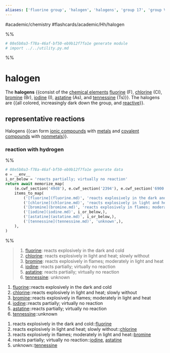 ```yaml
---
aliases: ['fluorine group', 'halogen', 'halogens', 'group 17', 'group VIIA', 'group VIIB',]
---
```


#academic/chemistry #flashcards/academic/Hh/halogen

%%
```Python
# 08e5b0a3-f78a-46af-bf50-eb9b12f7fa1e generate module
# import ../../utility.py.md
```
%%

# halogen

The __halogens__ {{consist of the [chemical elements](chemical%20element.md) [fluorine](fluorine.md) (F), [chlorine](chlorine.md) (Cl), [bromine](bromine.md) (Br), [iodine](iodine.md) (I), [astatine](astatine.md) (As), and [tennessine](tennessine.md) (Ts)}}. The halogens are {{all colored, increasingly dark down the group, and [reactive](reactivity%20(chemistry).md)}}. <!--SR:!2023-04-18,13,270!2023-04-12,7,250-->

## representative reactions

Halogens {{can form [ionic compounds](ionic%20compound.md) with [metals](metal.md) and [covalent compounds](covalent%20compound.md) with [nonmetals](nonmetal.md)}}. <!--SR:!2023-04-06,4,270-->

### reaction with hydrogen

%%
```Python
# 08e5b0a3-f78a-46af-bf50-eb9b12f7fa1e generate data
e = __env__
i_or_below = 'reacts partially; virtually no reaction'
return await memorize_map(
	(e.cwf_section('49d8'), e.cwf_section('2394'), e.cwf_section('6900'),),
	items_to_map(
		('[fluorine](fluorine.md)', 'reacts explosively in the dark and cold',),
		('[chlorine](chlorine.md)', 'reacts explosively in light and heat; slowly without',),
		('[bromine](bromine.md)', 'reacts explosively in flames; moderately in light and heat',),
		('[iodine](iodine.md)', i_or_below,),
		('[astatine](astatine.md)', i_or_below,),
		('[tennessine](tennessine.md)', 'unknown',),
	),
)
```
%%

<!--08e5b0a3-f78a-46af-bf50-eb9b12f7fa1e generate section="49d8"--><!-- The following content is generated at 2023-03-20T22:20:19.404644+08:00. Any edits will be overridden! -->

> 1. [fluorine](fluorine.md): reacts explosively in the dark and cold
> 2. [chlorine](chlorine.md): reacts explosively in light and heat; slowly without
> 3. [bromine](bromine.md): reacts explosively in flames; moderately in light and heat
> 4. [iodine](iodine.md): reacts partially; virtually no reaction
> 5. [astatine](astatine.md): reacts partially; virtually no reaction
> 6. [tennessine](tennessine.md): unknown

<!--/08e5b0a3-f78a-46af-bf50-eb9b12f7fa1e-->

<!--08e5b0a3-f78a-46af-bf50-eb9b12f7fa1e generate section="2394"--><!-- The following content is generated at 2023-03-20T12:19:40.532789+08:00. Any edits will be overridden! -->

1. [fluorine](fluorine.md)::reacts explosively in the dark and cold <!--SR:!2023-04-06,4,270-->
2. [chlorine](chlorine.md)::reacts explosively in light and heat; slowly without <!--SR:!2023-04-18,13,270-->
3. [bromine](bromine.md)::reacts explosively in flames; moderately in light and heat <!--SR:!2023-04-07,2,230-->
4. [iodine](iodine.md)::reacts partially; virtually no reaction <!--SR:!2023-04-06,4,270-->
5. [astatine](astatine.md)::reacts partially; virtually no reaction <!--SR:!2023-04-06,4,270-->
6. [tennessine](tennessine.md)::unknown <!--SR:!2023-04-06,4,270-->

<!--/08e5b0a3-f78a-46af-bf50-eb9b12f7fa1e-->

<!--08e5b0a3-f78a-46af-bf50-eb9b12f7fa1e generate section="6900"--><!-- The following content is generated at 2023-03-20T12:19:40.548403+08:00. Any edits will be overridden! -->

1. reacts explosively in the dark and cold::[fluorine](fluorine.md) <!--SR:!2023-04-06,4,270-->
2. reacts explosively in light and heat; slowly without::[chlorine](chlorine.md) <!--SR:!2023-04-07,2,230-->
3. reacts explosively in flames; moderately in light and heat::[bromine](bromine.md) <!--SR:!2023-04-06,4,270-->
4. reacts partially; virtually no reaction::[iodine](iodine.md), [astatine](astatine.md) <!--SR:!2023-04-06,4,270-->
5. unknown::[tennessine](tennessine.md) <!--SR:!2023-04-06,4,270-->

<!--/08e5b0a3-f78a-46af-bf50-eb9b12f7fa1e-->

